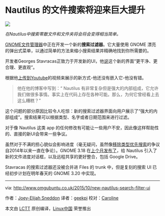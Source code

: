 Nautilus 的文件搜索将迎来巨大提升
================================================================================
![](http://www.omgubuntu.co.uk/wp-content/uploads/2015/10/nautilus-new-search-filters.jpg)

*在Nautilus中搜索零散文件和文件夹将会将会变得相当简单。*

[GNOME文件管理器][1]中正在开发一个新的**搜索过滤器**。它大量使用 GNOME 漂亮的弹出式菜单，以通过简单的方法来缩小搜索结果并精确地找到你所需要的。

开发者Georges Stavracas正致力于开发新的UI，他[说][2]这个新的界面“更干净、更合理、更直观”。

根据他[上传到Youtube][3]的视频来展示的新方式-他还没有嵌入它-他没有错。

> 他在他的博客中写到：“ Nautilus 有非常复杂但是强大的内部组成，它允许我们做很多事情。事实上在代码上存在各种可能。那么，为何它曾经看上去这么糟糕？”

这个问题的部分原因比较令人吃惊：新的搜索过滤器界面向用户展示了“强大的内部组成”。搜索结果可以根据类型、名字或者日期范围来进行过滤。

对于像 Nautilus 这类 app 的任何修改有可能让一些用户不安，因此像这样帮助性的、直接的新UI会带来一些争议。

虽然对于不满的担心貌似会影响进度（毫无疑问，虽然像[移除类型优先搜索][4]的争议自2014年以来一直在争论）。GNOME 3.18 在[上个月发布了][5]，给 Nautilus 引入了新的文件进度对话框，以及远程共享的更好整合，包括 Google Drive。

Stavracas 的搜索过滤器还没被合并进 Files 的 trunk 中，但是复刻的搜索 UI 已经初步计划在明年春天的 GNOME 3.20 中实现。

--------------------------------------------------------------------------------

via: http://www.omgubuntu.co.uk/2015/10/new-nautilus-search-filter-ui

作者：[Joey-Elijah Sneddon][a]
译者：[geekpi](https://github.com/geekpi)
校对：[Caroline](https://github.com/carolinewuyan)

本文由 [LCTT](https://github.com/LCTT/TranslateProject) 原创编译，[Linux中国](https://linux.cn/) 荣誉推出

[a]:https://plus.google.com/117485690627814051450/?rel=author
[1]:https://wiki.gnome.org/Apps/Nautilus
[2]:http://feaneron.com/2015/10/12/the-new-search-for-gnome-files-aka-nautilus/
[3]:https://www.youtube.com/watch?v=X2sPRXDzmUw
[4]:http://www.omgubuntu.co.uk/2014/01/ubuntu-14-04-nautilus-type-ahead-patch
[5]:http://www.omgubuntu.co.uk/2015/09/gnome-3-18-release-new-features
